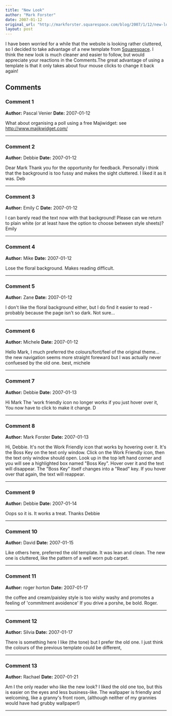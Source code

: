 ```yaml
---
title: "New Look"
author: "Mark Forster"
date: 2007-01-12
original_url: "http://markforster.squarespace.com/blog/2007/1/12/new-look.html"
layout: post
---
```


I have been worried for a while that the website is looking rather cluttered, so I decided to take advantage of a new template from [Squarespace](http://www.squarespace.com/?associateTag=markforster). I think the new look is much cleaner and easier to follow, but would appreciate your reactions in the Comments.The great advantage of using a template is that it only takes about four mouse clicks to change it back again!

## Comments

### Comment 1
**Author:** Pascal Venier
**Date:** 2007-01-12

What about organising a poll using a free Majiwidget: see <http://www.majikwidget.com/>

---

### Comment 2
**Author:** Debbie
**Date:** 2007-01-12

Dear Mark
Thank you for the opportunity for feedback. Personally i think that the background is too fussy and makes the sight cluttered. I liked it as it was.
Deb

---

### Comment 3
**Author:** Emily C
**Date:** 2007-01-12

I can barely read the text now with that background! Please can we return to plain white (or at least have the option to choose between style sheets)?
Emily

---

### Comment 4
**Author:** Mike
**Date:** 2007-01-12

Lose the floral background. Makes reading difficult.

---

### Comment 5
**Author:** Zane
**Date:** 2007-01-12

I don't like the floral background either, but I do find it easier to read - probably because the page isn't so dark. Not sure...

---

### Comment 6
**Author:** Michele
**Date:** 2007-01-12

Hello Mark, I much preferred the colours/font/feel of the original theme... the new navigation seems more straight foreward but I was actually never confuesed by the old one. best, michele

---

### Comment 7
**Author:** Debbie
**Date:** 2007-01-13

Hi Mark
The 'work friendly icon no longer works if you just hover over it, You now have to click to make it change.
D

---

### Comment 8
**Author:** Mark Forster
**Date:** 2007-01-13

Hi, Debbie. It's not the Work Friendly icon that works by hovering over it. It's the Boss Key on the text only window.
Click on the Work Friendly icon, then the text only window should open. Look up in the top left hand corner and you will see a highlighted box named "Boss Key". Hover over it and the text will disappear. The "Boss Key" itself changes into a "Read" key. If you hover over that again, the text will reappear.

---

### Comment 9
**Author:** Debbie
**Date:** 2007-01-14

Oops so it is. It works a treat.
Thanks
Debbie

---

### Comment 10
**Author:** David
**Date:** 2007-01-15

Like others here, preferred the old template. It was lean and clean. The new one is cluttered, like the pattern of a well worn pub carpet.

---

### Comment 11
**Author:** roger horton
**Date:** 2007-01-17

the coffee and cream/paisley style is too wishy washy and promotes a feeling of 'commitment avoidence'
If you drive a porshe, be bold. Roger.

---

### Comment 12
**Author:** Silvia
**Date:** 2007-01-17

There is something here I like (the tone) but I prefer the old one. I just think the colours of the previous template could be different,

---

### Comment 13
**Author:** Rachael
**Date:** 2007-01-21

Am I the only reader who like the new look? I liked the old one too, but this is easier on the eyes and less business-like. The wallpaper is friendly and welcoming, like a granny's front room, (although neither of my grannies would have had grubby wallpaper!)

---
